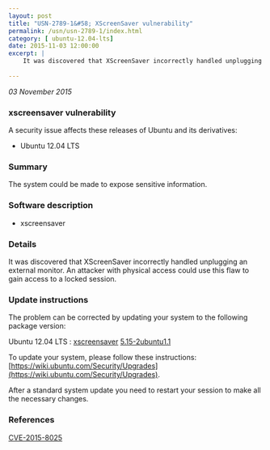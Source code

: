 ```yaml
---
layout: post
title: "USN-2789-1&#58; XScreenSaver vulnerability"
permalink: /usn/usn-2789-1/index.html
category: [ ubuntu-12.04-lts]
date: 2015-11-03 12:00:00
excerpt: |
    It was discovered that XScreenSaver incorrectly handled unplugging an external monitor. An attacker with physical access could use this flaw to gain access to a locked session. 
    
--- 
```

 
 

*03 November 2015*

### xscreensaver vulnerability

A security issue affects these releases of Ubuntu and its derivatives:

* Ubuntu 12.04 LTS

### Summary

The system could be made to expose sensitive information. 

### Software description

* xscreensaver 

### Details

It was discovered that XScreenSaver incorrectly handled unplugging an external monitor. An attacker with physical access could use this flaw to gain access to a locked session. 

### Update instructions

The problem can be corrected by updating your system to the following package version:

Ubuntu 12.04 LTS
 : [xscreensaver](https://launchpad.net/ubuntu/+source/xscreensaver) <span> [5.15-2ubuntu1.1](https://launchpad.net/ubuntu/+source/xscreensaver/5.15-2ubuntu1.1) </span> 

To update your system, please follow these instructions: [https://wiki.ubuntu.com/Security/Upgrades](https://wiki.ubuntu.com/Security/Upgrades).

After a standard system update you need to restart your session to make all the necessary changes. 

### References

 
 [CVE-2015-8025](http://people.ubuntu.com/~ubuntu-security/cve/CVE-2015-8025)
 

